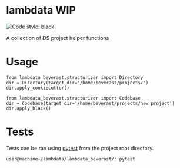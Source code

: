 # lambdata **WIP**
[![Code style: black](https://img.shields.io/badge/code%20style-black-000000.svg)](https://github.com/ambv/black)

A collection of DS project helper functions

# Usage
```
from lambdata_beverast.structurizer import Directory
dir = Directory(target_dir='/home/beverast/projects/')
dir.apply_cookiecutter()
```

```
from lambdata_beverast.structurizer import Codebase
dir = Codebase(target_dir='/home/beverast/projects/new_project')
dir.apply_black()
```

# Tests

Tests can be ran using [pytest](https://docs.pytest.org/en/latest/) from the project 
root directory.

```
user@machine~/lambdata/lambdata_beverast/: pytest
```
